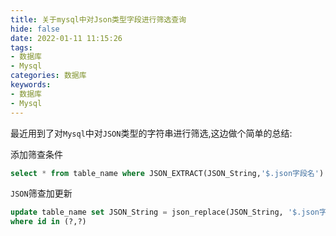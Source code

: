 ```yaml
---
title: 关于mysql中对Json类型字段进行筛选查询
hide: false
date: 2022-01-11 11:15:26
tags:
- 数据库
- Mysql
categories: 数据库
keywords:
- 数据库
- Mysql
---
```


最近用到了对`Mysql`中对`JSON`类型的字符串进行筛选,这边做个简单的总结:

添加筛查条件
```sql
select * from table_name where JSON_EXTRACT(JSON_String,'$.json字段名') = '' and ...
```

`JSON`筛查加更新
```sql
update table_name set JSON_String = json_replace(JSON_String, '$.json字段名', 'jinmao')
where id in (?,?)
```
<!-- more -->
